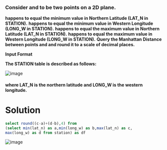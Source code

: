 ### Consider  and  to be two points on a 2D plane.

 **happens to equal the minimum value in Northern Latitude (LAT_N in STATION).**
 **happens to equal the minimum value in Western Longitude (LONG_W in STATION).**
 **happens to equal the maximum value in Northern Latitude (LAT_N in STATION).**
 **happens to equal the maximum value in Western Longitude (LONG_W in STATION).**
**Query the Manhattan Distance between points  and  and round it to a scale of  decimal places.**

**Input Format**

**The STATION table is described as follows:**

![image](https://user-images.githubusercontent.com/90106232/190970230-ed1b7717-33c9-4a02-86bc-6df9902a2f53.png)

#### where LAT_N is the northern latitude and LONG_W is the western longitude.

# Solution

```sql
select round((c-a)+(d-b),4) from
(select min(lat_n) as a,min(long_w) as b,max(lat_n) as c,
max(long_w) as d from station) as df
```
![image](https://user-images.githubusercontent.com/90106232/190970372-ca0b8faf-4b8b-4485-866a-f6c63edd49da.png)
